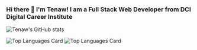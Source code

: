 ### Hi there 👋 I'm Tenaw! I am a Full Stack Web Developer from DCI Digital Career Institute

<!--
**Tenaw-Worku/Tenaw-Worku** is a ✨ _special_ ✨ repository because its `README.md` (this file) appears on your GitHub profile.

Here are some ideas to get you started:

- 🔭 I’m currently working on ...
- 🌱 I’m currently learning ...
- 👯 I’m looking to collaborate on ...
- 🤔 I’m looking for help with ...
- 💬 Ask me about ...
- 📫 How to reach me: ...
- 😄 Pronouns: ...
- ⚡ Fun fact: ...
-->
![Tenaw's GitHub stats](https://github-readme-stats.vercel.app/api?username=Tenaw-Worku&show_icons=true&theme=react)
 
![Top Languages Card](https://github-readme-stats.vercel.app/api/top-langs/?username=Tenaw-Worku)
![Top Languages Card](https://github-readme-stats.vercel.app/api/top-langs/?username=Tenaw-Worku&layout=compact)
 

